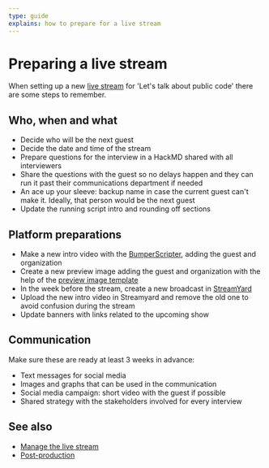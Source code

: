 ```yaml
---
type: guide
explains: how to prepare for a live stream
---
```


# Preparing a live stream

When setting up a new [live stream](index.md) for 'Let's talk about public code' there are some steps to remember.

## Who, when and what

- Decide who will be the next guest
- Decide the date and time of the stream
- Prepare questions for the interview in a HackMD shared with all interviewers
- Share the questions with the guest so no delays happen and they can run it past their communications department if needed
- An ace up your sleeve: backup name in case the current guest can't make it. Ideally, that person would be the next guest
- Update the running script intro and rounding off sections

## Platform preparations

- Make a new intro video with the [BumperScripter](https://github.com/publiccodenet/bumperscripter), adding the guest and organization
- Create a new preview image adding the guest and organization with the help of the [preview image template](preview-image.svg)
- In the week before the stream, create a new broadcast in [StreamYard](../tool-management/streamyard.md)
- Upload the new intro video in Streamyard and remove the old one to avoid confusion during the stream
- Update banners with links related to the upcoming show

## Communication

Make sure these are ready at least 3 weeks in advance:

- Text messages for social media
- Images and graphs that can be used in the communication
- Social media campaign: short video with the guest if possible
- Shared strategy with the stakeholders involved for every interview

## See also

- [Manage the live stream](manage-live-stream.md)
- [Post-production](post-production.md)
